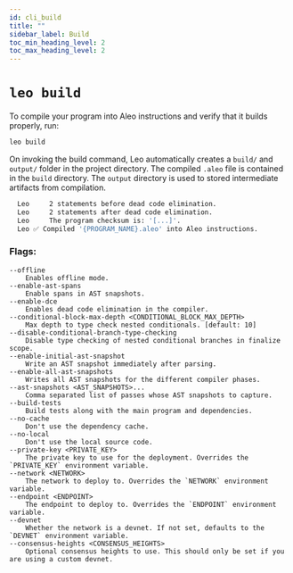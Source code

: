 ```yaml
---
id: cli_build
title: ""
sidebar_label: Build
toc_min_heading_level: 2
toc_max_heading_level: 2
---
```

[general tags]: # (cli, leo_build, build, compile, program)

# `leo build`

To compile your program into Aleo instructions and verify that it builds properly, run:
```bash
leo build
```
 
On invoking the build command, Leo automatically creates a `build/⁠` and `output/`⁠ folder in the project directory. The compiled `.aleo` file is contained in the `build` directory. The `output` directory is used to stored intermediate artifacts from compilation. 

```bash title="console output:"
  Leo     2 statements before dead code elimination.
  Leo     2 statements after dead code elimination.
  Leo     The program checksum is: '[...]'.
  Leo ✅ Compiled '{PROGRAM_NAME}.aleo' into Aleo instructions.
```

### Flags:
```
--offline
    Enables offline mode.
--enable-ast-spans
    Enable spans in AST snapshots.
--enable-dce
    Enables dead code elimination in the compiler.
--conditional-block-max-depth <CONDITIONAL_BLOCK_MAX_DEPTH>
    Max depth to type check nested conditionals. [default: 10]
--disable-conditional-branch-type-checking
    Disable type checking of nested conditional branches in finalize scope.
--enable-initial-ast-snapshot
    Write an AST snapshot immediately after parsing.
--enable-all-ast-snapshots
    Writes all AST snapshots for the different compiler phases.
--ast-snapshots <AST_SNAPSHOTS>...
    Comma separated list of passes whose AST snapshots to capture.
--build-tests
    Build tests along with the main program and dependencies.
--no-cache
    Don't use the dependency cache.
--no-local
    Don't use the local source code.
--private-key <PRIVATE_KEY>
    The private key to use for the deployment. Overrides the `PRIVATE_KEY` environment variable.
--network <NETWORK>
    The network to deploy to. Overrides the `NETWORK` environment variable.
--endpoint <ENDPOINT>
    The endpoint to deploy to. Overrides the `ENDPOINT` environment variable.
--devnet
    Whether the network is a devnet. If not set, defaults to the `DEVNET` environment variable.
--consensus-heights <CONSENSUS_HEIGHTS>
    Optional consensus heights to use. This should only be set if you are using a custom devnet.
```

